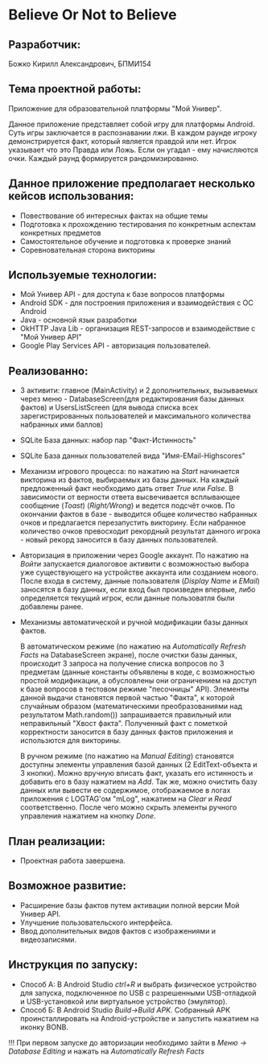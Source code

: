 # Believe Or Not to Believe 
Разработчик:
---------------------------------------
Божко Кирилл Александрович, БПМИ154

Тема проектной работы:
---------------------------------------------------------------------------
Приложение для образовательной платформы "Мой Универ".

Данное приложение представляет собой игру для платформы Android. Суть игры заключается в распознавании лжи. В каждом раунде игроку демонстрируется факт, который является правдой или нет. Игрок указывает что это Правда или Ложь. Если он угадал - ему начисляются очки. Каждый раунд формируется рандомизированно. 

Данное приложение предполагает несколько кейсов использования:
---------------------------------------------------------------------------
- Повествование об интересных фактах на общие темы
- Подготовка к прохождению тестирования по конкретным аспектам конкретных предметов
- Самостоятельное обучение и подготовка к проверке знаний
- Соревновательная сторона викторины

Используемые технологии:
---------------------------------------------------------------------------
- Мой Универ API - для доступа к базе вопросов платформы
- Android SDK - для построения приложения и взаимодействия с ОС Android
- Java - основной язык разработки
- OkHTTP Java Lib - организация REST-запросов и взаимодействие с "Мой Универ API"
- Google Play Services API - авторизация пользователей.

Реализованно:
---------------------------------------------------------------------------
- 3 активити: главное (MainActivity) и 2 дополнительных, вызываемых через меню - DatabaseScreen(для редактирования базы данных фактов) и UsersListScreen (для вывода списка всех зарегистрированных пользователей и максимального количества набранных ими баллов)
- SQLite База данных: набор пар "Факт-Истинность"
- SQLite База данных пользователей вида "Имя-EMail-Highscores"
- Механизм игрового процесса: по нажатию на *Start* начинается викторина из фактов, выбираемых из базы данных. На каждый предложенный факт необходимо дать ответ *True* или *False*. В зависимости от верности ответа высвечивается всплывающее сообщение (*Toast*) (*Right/Wrong*) и ведется подсчёт очков. По окончании фактов в базе - выводится общее количество набранных очков и предлагается перезапустить викторину. Если набранное количество очков превосходит рекордный результат данного игрока - новый рекорд заносится в базу данных пользователей.
- Авторизация в приложении через Google аккаунт. По нажатию на *Войти* запускается диалоговое активити с возможностью выбора уже существующего на устройстве аккаунта или созданием нового. После входа в систему, данные пользователя (*Display Name* и *EMail*) заносятся в базу данных, если вход был произведен впервые, либо определяется текущий игрок, если данные пользоватля были добавлены ранее. 
- Механизмы автоматической и ручной модификации базы данных фактов. 

  В автоматическом режиме (по нажатию на *Automatically Refresh Facts* на DatabaseScreen экране), после очистки базы данных, происходит 3 запроса на получение списка вопросов по 3 предметам (данные константы объявлены в коде, с возможностью простой модификации, а обусловлены они ограничением на доступ к базе вопросов в тестовом режиме "песочницы" API). Элементы данной выдачи становятся первой частью "Факта", к которой случайным образом (математическими преобразованиями над результатом Math.random()) запрашивается правильный или неправильный "Хвост факта". Полученный факт с пометкой корректности заносится в базу данных фактов приложения и использются для викторины.
  
  В ручном режиме (по нажатию на *Manual Editing*) становятся доступны элементы управления базой данных (2 EditText-объекта и 3 кнопки). Можно вручную вписать факт, указать его истинность и добавить его в базу нажатием на *Add*. Так же, можно очистить базу данных или вывести ее содержимое, отображаемое в логах приложения с LOGTAG'ом "mLog", нажатием на *Clear* и *Read* соответственно. После чего можно скрыть элементы ручного управления нажатием на кнопку *Done*.


План реализации:
---------------------------------------------------------------------------
- Проектная работа завершена.

Возможное развитие:
--------------------------------------------------------------------------
- Расширение базы фактов путем активации полной версии  Мой Универ API.
- Улучшение пользовательского интерфейса.
- Ввод дополнительных видов фактов с изображениями и видеозаписями.

Инструкция по запуску:
---------------------------------------------------------------------------
- Способ А: В Android Studio *ctrl+R* и выбрать физическое устройство для запуска, подключенное по USB с разрешенными USB-отладкой и USB-установкой или виртуальное устройство (эмулятор).
- Способ Б: В Android Studio *Build->Build APK*. Собранный APK проинсталлировать на Android-устройстве и запустить нажатием на иконку BONB.

!!! При первом запуске до авторизации необходимо зайти в *Меню -> Database Editing* и нажать на *Automatically Refresh Facts* 
